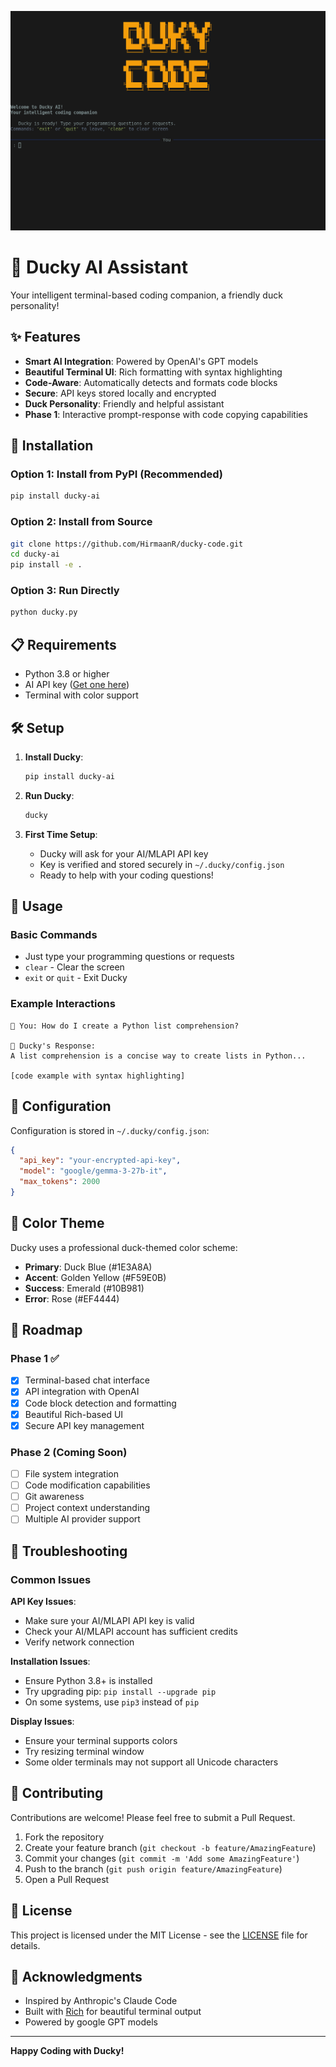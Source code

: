 ![ducky-code](./img/duky.png)

# 🦆 Ducky AI Assistant

Your intelligent terminal-based coding companion, a friendly duck personality!

## ✨ Features

- **Smart AI Integration**: Powered by OpenAI's GPT models
- **Beautiful Terminal UI**: Rich formatting with syntax highlighting
- **Code-Aware**: Automatically detects and formats code blocks
- **Secure**: API keys stored locally and encrypted
- **Duck Personality**: Friendly and helpful assistant
- **Phase 1**: Interactive prompt-response with code copying capabilities

## 🚀 Installation

### Option 1: Install from PyPI (Recommended)
```bash
pip install ducky-ai
```

### Option 2: Install from Source
```bash
git clone https://github.com/HirmaanR/ducky-code.git
cd ducky-ai
pip install -e .
```

### Option 3: Run Directly
```bash
python ducky.py
```

## 📋 Requirements

- Python 3.8 or higher
- AI API key ([Get one here](https://aimlapi.com/app/keys))
- Terminal with color support

## 🛠️ Setup

1. **Install Ducky**:
   ```bash
   pip install ducky-ai
   ```

2. **Run Ducky**:
   ```bash
   ducky
   ```

3. **First Time Setup**:
   - Ducky will ask for your AI/MLAPI API key
   - Key is verified and stored securely in `~/.ducky/config.json`
   - Ready to help with your coding questions!

## 🎯 Usage

### Basic Commands
- Just type your programming questions or requests
- `clear` - Clear the screen
- `exit` or `quit` - Exit Ducky

### Example Interactions
```
🦆 You: How do I create a Python list comprehension?

🦆 Ducky's Response:
A list comprehension is a concise way to create lists in Python...

[code example with syntax highlighting]
```

## 🔧 Configuration

Configuration is stored in `~/.ducky/config.json`:
```json
{
  "api_key": "your-encrypted-api-key",
  "model": "google/gemma-3-27b-it",
  "max_tokens": 2000
}
```

## 🎨 Color Theme

Ducky uses a professional duck-themed color scheme:
- **Primary**: Duck Blue (#1E3A8A)
- **Accent**: Golden Yellow (#F59E0B)
- **Success**: Emerald (#10B981)
- **Error**: Rose (#EF4444)

## 🔮 Roadmap

### Phase 1 ✅
- [x] Terminal-based chat interface
- [x] API integration with OpenAI
- [x] Code block detection and formatting
- [x] Beautiful Rich-based UI
- [x] Secure API key management

### Phase 2 (Coming Soon)
- [ ] File system integration
- [ ] Code modification capabilities
- [ ] Git awareness
- [ ] Project context understanding
- [ ] Multiple AI provider support

## 🐛 Troubleshooting

### Common Issues

**API Key Issues**:
- Make sure your AI/MLAPI API key is valid
- Check your AI/MLAPI account has sufficient credits
- Verify network connection

**Installation Issues**:
- Ensure Python 3.8+ is installed
- Try upgrading pip: `pip install --upgrade pip`
- On some systems, use `pip3` instead of `pip`

**Display Issues**:
- Ensure your terminal supports colors
- Try resizing terminal window
- Some older terminals may not support all Unicode characters

## 🤝 Contributing

Contributions are welcome! Please feel free to submit a Pull Request.

1. Fork the repository
2. Create your feature branch (`git checkout -b feature/AmazingFeature`)
3. Commit your changes (`git commit -m 'Add some AmazingFeature'`)
4. Push to the branch (`git push origin feature/AmazingFeature`)
5. Open a Pull Request

## 📄 License

This project is licensed under the MIT License - see the [LICENSE](LICENSE) file for details.

## 🙏 Acknowledgments

- Inspired by Anthropic's Claude Code
- Built with [Rich](https://github.com/Textualize/rich) for beautiful terminal output
- Powered by google GPT models

---

**Happy Coding with Ducky!**

